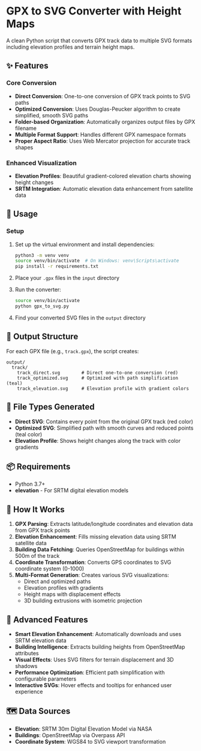 # GPX to SVG Converter with Height Maps

A clean Python script that converts GPX track data to multiple SVG formats including elevation profiles and terrain height maps.

## ✨ Features

### Core Conversion
- **Direct Conversion**: One-to-one conversion of GPX track points to SVG paths
- **Optimized Conversion**: Uses Douglas-Peucker algorithm to create simplified, smooth SVG paths
- **Folder-based Organization**: Automatically organizes output files by GPX filename
- **Multiple Format Support**: Handles different GPX namespace formats
- **Proper Aspect Ratio**: Uses Web Mercator projection for accurate track shapes

### Enhanced Visualization
- **Elevation Profiles**: Beautiful gradient-colored elevation charts showing height changes
- **SRTM Integration**: Automatic elevation data enhancement from satellite data

## 🚀 Usage

### Setup
1. Set up the virtual environment and install dependencies:
   ```bash
   python3 -m venv venv
   source venv/bin/activate  # On Windows: venv\Scripts\activate
   pip install -r requirements.txt
   ```

2. Place your `.gpx` files in the `input` directory

3. Run the converter:
   ```bash
   source venv/bin/activate
   python gpx_to_svg.py
   ```

4. Find your converted SVG files in the `output` directory

## 📁 Output Structure

For each GPX file (e.g., `track.gpx`), the script creates:
```
output/
  track/
    track_direct.svg        # Direct one-to-one conversion (red)
    track_optimized.svg     # Optimized with path simplification (teal)
    track_elevation.svg     # Elevation profile with gradient colors
```

## 🎨 File Types Generated

- **Direct SVG**: Contains every point from the original GPX track (red color)
- **Optimized SVG**: Simplified path with smooth curves and reduced points (teal color)
- **Elevation Profile**: Shows height changes along the track with color gradients

## 📦 Requirements

- Python 3.7+
- **elevation** - For SRTM digital elevation models

## 🔧 How It Works

1. **GPX Parsing**: Extracts latitude/longitude coordinates and elevation data from GPX track points
2. **Elevation Enhancement**: Fills missing elevation data using SRTM satellite data
3. **Building Data Fetching**: Queries OpenStreetMap for buildings within 500m of the track
4. **Coordinate Transformation**: Converts GPS coordinates to SVG coordinate system (0-1000)
5. **Multi-Format Generation**: Creates various SVG visualizations:
   - Direct and optimized paths
   - Elevation profiles with gradients
   - Height maps with displacement effects
   - 3D building extrusions with isometric projection

## 🌟 Advanced Features

- **Smart Elevation Enhancement**: Automatically downloads and uses SRTM elevation data
- **Building Intelligence**: Extracts building heights from OpenStreetMap attributes
- **Visual Effects**: Uses SVG filters for terrain displacement and 3D shadows
- **Performance Optimization**: Efficient path simplification with configurable parameters
- **Interactive SVGs**: Hover effects and tooltips for enhanced user experience

## 🗺️ Data Sources

- **Elevation**: SRTM 30m Digital Elevation Model via NASA
- **Buildings**: OpenStreetMap via Overpass API
- **Coordinate System**: WGS84 to SVG viewport transformation